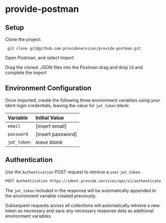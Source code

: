 # provide-postman

## Setup
Clone the project
```
 git clone git@github.com:provideservices/provide-postman.git
```

Open Postman, and select Import <p>

Drag the cloned .JSON files into the Postman drag and drop UI and complete the import


## Environment Configuration

Once imported, create the following three environment variables using your Ident login credentials, leaving the value for `jwt_token` blank:

| Variable | Initial Value     |
| :-------- | :------- | 
| `email` | [insert email] | 
| `password` | [insert password] |
| `jwt_token` | _leave blank_ |


## Authentication

Use the `Authentication` POST request to retreive a `user` `jwt_token`. 

```bash
POST Authentication https://ident.provide.services/api/v1/authenticate
```

The `jwt_token` included in the response will be automatically appended to the environment variable created previously. 

Subsequent requests across all collections will automatically retreive a new token as necessary and save any necessary response data as additional environment variables. 


